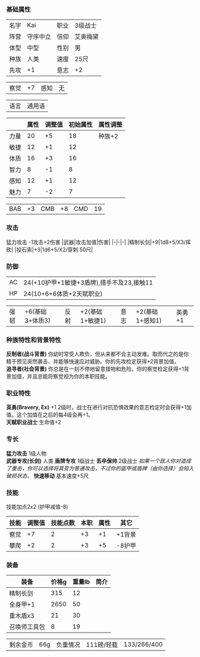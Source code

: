 ### 基础属性 ###
<table>
    <tr>
        <td>名字</td>
        <td>Kai</td>
	    <td>职业</td>
        <td>3级战士</td>
    </tr>
    <tr>
        <td>阵营</td>
        <td>守序中立</td>
        <td>信仰</td>
	    <td>艾奥梅黛</td>
    </tr>
    <tr>
        <td>体型</td>
        <td>中型</td>
        <td>性别</td>
		<td>男</td>
    </tr>
	<tr>
		<td>种族</td>
		<td>人类</td>
        <td>速度</td>
        <td>25尺</td>
    </tr>
    <tr>
	    <td>先攻</td>
	    <td>+1</td>
        <td>意志</td>
        <td>+2</td>
    </tr>
</table>
<table>
    <tr>
        <td>察觉</td>
        <td>+7</td>
		<td>感知</td>
        <td>无</td>
    </tr>
</table>
<table>
    <tr>
        <td>语言</td>
        <td>通用语</td>
    </tr>
</table>

||属性|调整值|初始属性|属性调整|
|-|-|-|-|-|
|力量|20|+5|18|种族+2|
|敏捷|12|+1|12|
|体质|16|+3|16|
|智力|8|-1|8|
|感知|12|+1|12|
|魅力|7|-2|7|
<table>
    <tr>
        <td>BAB</td>
        <td>+3</td>
		<td>CMB</td>
        <td>+8</td>
		<td>CMD</td>
        <td>19</td>
    </tr>
</table>

### 攻击 ###
猛力攻击 -1攻击+2伤害
|武器|攻击加值|伤害|
|-|-|-|
|精制长剑|+9|1d8+5/X3/挥砍|
|投石索|+3|1d6+5/X2/穿刺 50尺|
### 防御 ###
<table>
    <tr>
        <td>AC</td>
        <td>24(+10护甲+1敏捷+3盾牌),措手不及23,接触11</td>
    </tr>
	<tr>
        <td>HP</td>
        <td>24(10+6+6体质+2天赋职业)</td>
    </tr>
</table>
<table>
    <tr>
        <td>强韧</td>
        <td>+6(基础3+体质3)</td>
		<td>反射</td>
        <td>+2(基础1+敏捷1)</td>
		<td>意志</td>
        <td>+2(基础1+感知1)</td>
		<td>英勇+1</td>
    </tr>
</table>

### 种族特性和背景特性 ###  
**反制者(战斗背景)** 你幼时常受人欺负，但从来都不会主动发难。取而代之的是你精于预见突然袭击、并能够快速应对威胁。你的先攻检定获得+2背景加值。  
**追寻者(社会背景)** 你总是在一刻不停地留意猎物和危险。你的察觉检定获得+1背景加值，并且总能将察觉视为你的本职技能。  
### 职业特性 ###
**英勇(Bravery, Ex)** +1 2级时，战士在进行对抗恐惧效果的意志检定时会获得+1加值。这个加值在之后的每4级会再+1。   
**天赋职业战士** 生命值+2   

### 专长 ###
**猛力攻击** 1级人物    
**武器专攻(长剑)** 人类
**盾牌专攻** 1级战士
**丢卒保帅** 2级战士 *如果一个敌人你对造成了重击，你可以选择将其变为普通攻击，不过你的盔甲或盾牌（由你选择）会陷入破损状态。*
**快速移动** 基本速度+5尺

### 技能 ###
技能加点2x2 (护甲减值-8)

|技能|调整值|技能点数|本职|属性|其它|
|-|-|-|-|-|-|
|察觉|+7|2|+3|+1|+1背景|
|攀爬|+2|2|+3|+5|-8护甲|

### 装备 ###
|装备|价格g|重量lb|简介|
|-|-|-|-|
|精制长剑|315|12|
|全身甲+1|2650|50|
|重木盾x3|21|30|
|召唤师工具包|8|19|
<table>
    <tr>
        <td>剩余金币</td>
        <td>66g</td>
		<td>负重情况</td>
        <td>111磅/轻载</td>
		<td>133/266/400</td>
    </tr>
</table>
